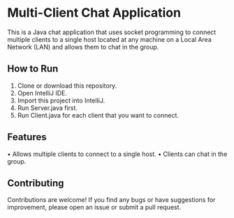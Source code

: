 # Multi-Client Chat Application
This is a Java chat application that uses socket programming to connect multiple clients to a single host located at any machine on a Local Area Network (LAN) and allows them to chat in the group.

## How to Run
1. Clone or download this repository.
2. Open IntelliJ IDE.
3. Import this project into IntelliJ.
4. Run Server.java first.
5. Run Client.java for each client that you want to connect.

## Features
• Allows multiple clients to connect to a single host.
• Clients can chat in the group.

## Contributing
Contributions are welcome! If you find any bugs or have suggestions for improvement, please open an issue or submit a pull request.
